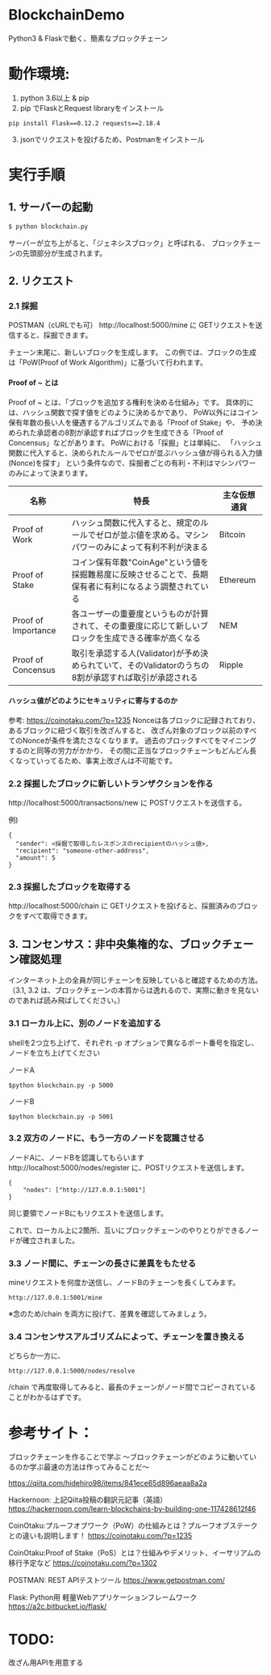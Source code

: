 # BlockchainDemo
Python3 &amp; Flaskで動く、簡素なブロックチェーン

# 動作環境:
1. python 3.6以上 & pip
2. pip でFlaskとRequest libraryをインストール

```
pip install Flask==0.12.2 requests==2.18.4
```

3. jsonでリクエストを投げるため、Postmanをインストール

# 実行手順
## 1. サーバーの起動
```bash
$ python blockchain.py
```

サーバーが立ち上がると、「ジェネシスブロック」と呼ばれる、
ブロックチェーンの先頭部分が生成されます。

## 2. リクエスト
### 2.1 採掘

POSTMAN（cURLでも可）
http://localhost:5000/mine に GETリクエストを送信すると、採掘できます。

チェーン末尾に、新しいブロックを生成します。
この例では、ブロックの生成は「PoW(Proof of Work Algorithm)」に基づいて行われます。

#### Proof of ~ とは
Proof of ~ とは、「ブロックを追加する権利を決める仕組み」です。
具体的には、ハッシュ関数で探す値をどのように決めるかであり、
PoW以外にはコイン保有年数の長い人を優遇するアルゴリズムである「Proof of Stake」や、
予め決められた承認者の8割が承認すればブロックを生成できる「Proof of Concensus」などがあります。
PoWにおける「採掘」とは単純に、
「ハッシュ関数に代入すると、決められたルールでゼロが並ぶハッシュ値が得られる入力値(Nonce)を探す」
という条件なので、採掘者ごとの有利・不利はマシンパワーのみによって決まります。

| 名称 | 特長 | 主な仮想通貨 |
| --- | --- | --- |
| Proof of Work | ハッシュ関数に代入すると、規定のルールでゼロが並ぶ値を求める。マシンパワーのみによって有利不利が決まる | Bitcoin |
| Proof of Stake | コイン保有年数"CoinAge"という値を採掘難易度に反映させることで、長期保有者に有利になるよう調整されている | Ethereum |
| Proof of Importance | 各ユーザーの重要度というものが計算されて、その重要度に応じて新しいブロックを生成できる確率が高くなる | NEM |
| Proof of Concensus |  取引を承認する人(Validator)が予め決められていて、そのValidatorのうちの8割が承認すれば取引が承認される| Ripple |


#### ハッシュ値がどのようにセキュリティに寄与するのか
参考: https://coinotaku.com/?p=1235
Nonceは各ブロックに記録されており、あるブロックに紐づく取引を改ざんすると、
改ざん対象のブロック以前のすべてのNonceが条件を満たさなくなります。
過去のブロックすべてをマイニングするのと同等の労力がかかり、
その間に正当なブロックチェーンもどんどん長くなっていってるため、事実上改ざんは不可能です。


### 2.2 採掘したブロックに新しいトランザクションを作る
http://localhost:5000/transactions/new に POSTリクエストを送信する。

例)
```
{
  "sender": <採掘で取得したレスポンスのrecipientのハッシュ値>,
  "recipient": "someone-other-address",
  "amount": 5
}
```


### 2.3 採掘したブロックを取得する
http://localhost:5000/chain に GETリクエストを投げると、採掘済みのブロックをすべて取得できます。

## 3. コンセンサス：非中央集権的な、ブロックチェーン確認処理
インターネット上の全員が同じチェーンを反映していると確認するための方法。
（3.1, 3.2 は、ブロックチェーンの本質からは逸れるので、実際に動きを見ないのであれば読み飛ばしてください。）

### 3.1 ローカル上に、別のノードを追加する
shellを2つ立ち上げて、それぞれ -p オプションで異なるポート番号を指定し、ノードを立ち上げてください

ノードA
```
$python blockchain.py -p 5000
```

ノードB
```
$python blockchain.py -p 5001
```

### 3.2 双方のノードに、もう一方のノードを認識させる

ノードAに、ノードBを認識してもらいます
http://localhost:5000/nodes/register に、POSTリクエストを送信します。

```
{
	"nodes": ["http://127.0.0.1:5001"]
}
```
同じ要領でノードBにもリクエストを送信します。

これで、ローカル上に2箇所、互いにブロックチェーンのやりとりができるノードが確立されました。

### 3.3 ノード間に、チェーンの長さに差異をもたせる
mineリクエストを何度か送信し、ノードBのチェーンを長くしてみます。
```
http://127.0.0.1:5001/mine
```

※念のため/chain を両方に投げて、差異を確認してみましょう。

### 3.4 コンセンサスアルゴリズムによって、チェーンを置き換える
どちらか一方に、
```
http://127.0.0.1:5000/nodes/resolve
```

/chain で再度取得してみると、最長のチェーンがノード間でコピーされていることがわかるはずです。

# 参考サイト：
ブロックチェーンを作ることで学ぶ 〜ブロックチェーンがどのように動いているのか学ぶ最速の方法は作ってみることだ〜

https://qiita.com/hidehiro98/items/841ece65d896aeaa8a2a

Hackernoon: 上記Qiita投稿の翻訳元記事（英語）
https://hackernoon.com/learn-blockchains-by-building-one-117428612f46

CoinOtaku:プルーフオブワーク（PoW）の仕組みとは？プルーフオブステークとの違いも説明します！
https://coinotaku.com/?p=1235

CoinOtaku:Proof of Stake（PoS）とは？仕組みやデメリット、イーサリアムの移行予定など
https://coinotaku.com/?p=1302

POSTMAN: REST APIテストツール
https://www.getpostman.com/

Flask: Python用 軽量Webアプリケーションフレームワーク
https://a2c.bitbucket.io/flask/


# TODO:
改ざん用APIを用意する

